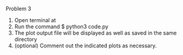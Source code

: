 Problem 3

1. Open terminal at <File location>
2. Run the command $ python3 code.py
3. The plot output file will be displayed as well as saved in the same directory
4. (optional) Comment out the indicated plots as necessary.